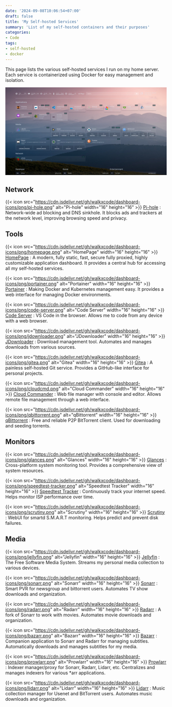 ```yaml
---
date: '2024-09-08T10:06:54+07:00'
draft: false
title: 'My Self-hosted Services'
summary: 'List of my self-hosted containers and their purposes'
categories:
- Code
tags:
- self-hosted
- docker
---
```


This page lists the various self-hosted services I run on my home server. Each service is containerized using Docker for easy management and isolation.

![homepage](./homepage.png)

## Network

{{< icon src="https://cdn.jsdelivr.net/gh/walkxcode/dashboard-icons/png/pi-hole.png" alt="Pi-hole" width="16" height="16" >}} [Pi-hole](https://pi-hole.net/)
: Network-wide ad blocking and DNS sinkhole. It blocks ads and trackers at the network level, improving browsing speed and privacy.

## Tools

{{< icon src="https://cdn.jsdelivr.net/gh/walkxcode/dashboard-icons/png/homepage.png" alt="HomePage" width="16" height="16" >}} [HomePage](https://github.com/gethomepage/homepage)
: A modern, fully static, fast, secure fully proxied, highly customizable application dashboard. It provides a central hub for accessing all my self-hosted services.

{{< icon src="https://cdn.jsdelivr.net/gh/walkxcode/dashboard-icons/png/portainer.png" alt="Portainer" width="16" height="16" >}} [Portainer](https://www.portainer.io/)
: Making Docker and Kubernetes management easy. It provides a web interface for managing Docker environments.

{{< icon src="https://cdn.jsdelivr.net/gh/walkxcode/dashboard-icons/png/code-server.png" alt="Code Server" width="16" height="16" >}} [Code Server](https://github.com/coder/code-server)
: VS Code in the browser. Allows me to code from any device with a web browser.

{{< icon src="https://cdn.jsdelivr.net/gh/walkxcode/dashboard-icons/png/jdownloader.png" alt="JDownloader" width="16" height="16" >}} [JDownloader](https://jdownloader.org/)
: Download management tool. Automates and manages downloads from various sources.

{{< icon src="https://cdn.jsdelivr.net/gh/walkxcode/dashboard-icons/png/gitea.png" alt="Gitea" width="16" height="16" >}} [Gitea](https://about.gitea.com/)
: A painless self-hosted Git service. Provides a GitHub-like interface for personal projects.

{{< icon src="https://cdn.jsdelivr.net/gh/walkxcode/dashboard-icons/png/cloudcmd.png" alt="Cloud Commander" width="16" height="16" >}} [Cloud Commander](https://cloudcmd.io/)
: Web file manager with console and editor. Allows remote file management through a web interface.

{{< icon src="https://cdn.jsdelivr.net/gh/walkxcode/dashboard-icons/png/qbittorrent.png" alt="qBittorrent" width="16" height="16" >}} [qBittorrent](https://www.qbittorrent.org/)
: Free and reliable P2P BitTorrent client. Used for downloading and seeding torrents.

## Monitors

{{< icon src="https://cdn.jsdelivr.net/gh/walkxcode/dashboard-icons/png/glances.png" alt="Glances" width="16" height="16" >}} [Glances](https://nicolargo.github.io/glances/)
: Cross-platform system monitoring tool. Provides a comprehensive view of system resources.

{{< icon src="https://cdn.jsdelivr.net/gh/walkxcode/dashboard-icons/png/speedtest-tracker.png" alt="Speedtest Tracker" width="16" height="16" >}} [Speedtest Tracker](https://github.com/henrywhitaker3/Speedtest-Tracker)
: Continuously track your internet speed. Helps monitor ISP performance over time.

{{< icon src="https://cdn.jsdelivr.net/gh/walkxcode/dashboard-icons/png/scrutiny.png" alt="Scrutiny" width="16" height="16" >}} [Scrutiny](https://github.com/AnalogJ/scrutiny)
: WebUI for smartd S.M.A.R.T monitoring. Helps predict and prevent disk failures.

## Media

{{< icon src="https://cdn.jsdelivr.net/gh/walkxcode/dashboard-icons/png/jellyfin.png" alt="Jellyfin" width="16" height="16" >}} [Jellyfin](https://jellyfin.org/)
: The Free Software Media System. Streams my personal media collection to various devices.

{{< icon src="https://cdn.jsdelivr.net/gh/walkxcode/dashboard-icons/png/sonarr.png" alt="Sonarr" width="16" height="16" >}} [Sonarr](https://sonarr.tv/)
: Smart PVR for newsgroup and bittorrent users. Automates TV show downloads and organization.

{{< icon src="https://cdn.jsdelivr.net/gh/walkxcode/dashboard-icons/png/radarr.png" alt="Radarr" width="16" height="16" >}} [Radarr](https://radarr.video/)
: A fork of Sonarr to work with movies. Automates movie downloads and organization.

{{< icon src="https://cdn.jsdelivr.net/gh/walkxcode/dashboard-icons/png/bazarr.png" alt="Bazarr" width="16" height="16" >}} [Bazarr](https://www.bazarr.media/)
: Companion application to Sonarr and Radarr for managing subtitles. Automatically downloads and manages subtitles for my media.

{{< icon src="https://cdn.jsdelivr.net/gh/walkxcode/dashboard-icons/png/prowlarr.png" alt="Prowlarr" width="16" height="16" >}} [Prowlarr](https://github.com/Prowlarr/Prowlarr)
: Indexer manager/proxy for Sonarr, Radarr, Lidarr, etc. Centralizes and manages indexers for various *arr applications.

{{< icon src="https://cdn.jsdelivr.net/gh/walkxcode/dashboard-icons/png/lidarr.png" alt="Lidarr" width="16" height="16" >}} [Lidarr](https://lidarr.audio/)
: Music collection manager for Usenet and BitTorrent users. Automates music downloads and organization.
